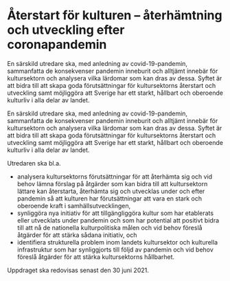# Återstart för kulturen – återhämtning och utveckling efter coronapandemin

En särskild utredare ska, med anledning av covid-19-pandemin, sammanfatta de konsekvenser pandemin inneburit och alltjämt innebär för kultursektorn och analysera vilka lärdomar som kan dras av dessa. Syftet är att bidra till att skapa goda förutsättningar för kultursektorns återstart och utveckling samt möjliggöra att Sverige har ett starkt, hållbart och oberoende kulturliv i alla delar av landet.

En särskild utredare ska, med anledning av covid-19-pandemin, sammanfatta de konsekvenser pandemin inneburit och alltjämt innebär för kultursektorn och analysera vilka lärdomar som kan dras av dessa. Syftet är att bidra till att skapa goda förutsättningar för kultursektorns återstart och utveckling samt möjliggöra att Sverige har ett starkt, hållbart och oberoende kulturliv i alla delar av landet.

Utredaren ska bl.a.

* analysera kultursektorns förutsättningar för att återhämta sig och vid
behov lämna förslag på åtgärder som kan bidra till att kultursektorn
lättare kan återstarta, återhämta sig och utvecklas under och efter
pandemin så att kulturen har förutsättningar att vara en stark och
oberoende kraft i samhällsutvecklingen,
* synliggöra nya initiativ för att tillgängliggöra kultur som har etablerats eller utvecklats under pandemin och som har potential att positivt bidra till att nå de nationella kulturpolitiska målen och vid behov föreslå åtgärder för att stärka sådana initiativ, och
* identifiera strukturella problem inom landets kultursektor och kulturella infrastruktur som har synliggjorts till följd av pandemin och vid behov föreslå åtgärder för att stärka kultursektorns hållbarhet.

Uppdraget ska redovisas senast den 30 juni 2021.
